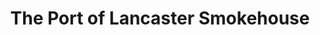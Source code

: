 ---
title: "The Port of Lancaster Smokehouse"
url: /glasson-dock/the-port-of-lancaster-smokehouse/
shop: Metzgerei
---
